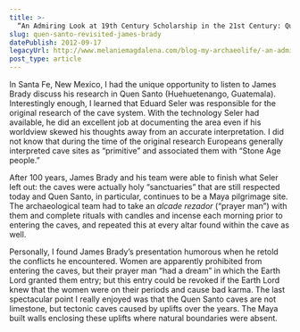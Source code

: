 ```yaml
---
title: >-
  “An Admiring Look at 19th Century Scholarship in the 21st Century: Quen Santo Revisited” By James Brady
slug: quen-santo-revisited-james-brady
datePublish: 2012-09-17
legacyUrl: http://www.melaniemagdalena.com/blog-my-archaeolife/-an-admiring-look-at-19th-century-scholarship-in-the-21st-century-quen-santo-revisited-by-james-brady
post_type: article
---
```


In Santa Fe, New Mexico, I had the unique opportunity to listen to James Brady discuss his research in Quen Santo (Huehuetenango, Guatemala). Interestingly enough, I learned that Eduard Seler was responsible for the original research of the cave system. With the technology Seler had available, he did an excellent job at documenting the area even if his worldview skewed his thoughts away from an accurate interpretation. I did not know that during the time of the original research Europeans generally interpreted cave sites as “primitive” and associated them with “Stone Age people.”
  
After 100 years, James Brady and his team were able to finish what Seler left out: the caves were actually holy “sanctuaries” that are still respected today and Quen Santo, in particular, continues to be a Maya pilgrimage site. The archaeological team had to take an _alcade rezador_ (“prayer man”) with them and complete rituals with candles and incense each morning prior to entering the caves, and repeated this at every altar found within the cave as well.
  
Personally, I found James Brady’s presentation humorous when he retold the conflicts he encountered. Women are apparently prohibited from entering the caves, but their prayer man “had a dream” in which the Earth Lord granted them entry; but this entry could be revoked if the Earth Lord knew that the women were on their periods and cause bad karma. The last spectacular point I really enjoyed was that the Quen Santo caves are not limestone, but tectonic caves caused by uplifts over the years. The Maya built walls enclosing these uplifts where natural boundaries were absent.
